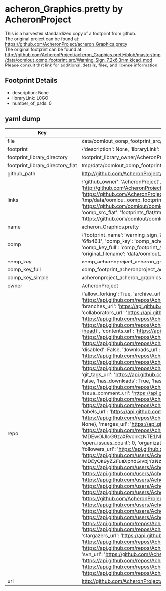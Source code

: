# acheron_Graphics.pretty by AcheronProject  
This is a harvested standardized copy of a footprint from github.  
The original project can be found at:  
https://github.com/AcheronProject/acheron_Graphics.pretty  
The original footprint can be found at:
http://github.com/AcheronProject/acheron_Graphics.pretty/blob/master/tmp/data/oomlout_oomp_footprint_src/Warning_Sign_7.2x6.3mm.kicad_mod
Please consult that link for additional, details, files, and license information.  
## Footprint Details
* description: None  
* libraryLink: LOGO  
* number_of_pads: 0  
## yaml dump  
| Key | Value |  
| --- | --- |  
| file | data/oomlout_oomp_footprint_src/acheron_Graphics.pretty/Warning_Sign_7.2x6.3mm.kicad_mod |  
| footprint | {'description': None, 'libraryLink': 'LOGO', 'number_of_pads': 0} |  
| footprint_library_directory | footprint_library_owner/AcheronProject_acheron_Graphics.pretty |  
| footprint_library_directory_flat | tmp/data/oomlout_oomp_footprint_src/footprints_flat/acheronproject_acheron_graphics_warning_sign_7_2x6_3mm/working |  
| github_path | http://github.com/AcheronProject/acheron_Graphics.pretty/blob/master/tmp/data/oomlout_oomp_footprint_src/Warning_Sign_7.2x6.3mm.kicad_mod |  
| links | {'github_owner': 'AcheronProject', 'github_repo_name': 'acheron_Graphics.pretty', 'github_src': 'http://github.com/AcheronProject/acheron_Graphics.pretty/blob/master/tmp/data/oomlout_oomp_footprint_src/Warning_Sign_7.2x6.3mm.kicad_mod', 'github_src_repo': 'https://github.com/AcheronProject/acheron_Graphics.pretty', 'oomp_bot': 'tmp/data/oomlout_oomp_footprint_src/footprints/acheronproject_acheron_graphics_warning_sign_7_2x6_3mm/working', 'oomp_bot_github': 'https://github.com/oomlout/oomlout_oomp_footprint_bot/tree/main/tmp/data/oomlout_oomp_footprint_src/footprints/acheronproject_acheron_graphics_warning_sign_7_2x6_3mm/working', 'oomp_src_flat': 'footprints_flat/tmp/data/oomlout_oomp_footprint_src/footprints_flat/acheronproject_acheron_graphics_warning_sign_7_2x6_3mm/working', 'oomp_src_flat_github': 'https://github.com/oomlout/oomlout_oomp_footprint_src/tree/main/tmp/data/oomlout_oomp_footprint_src/footprints_flat/acheronproject_acheron_graphics_warning_sign_7_2x6_3mm/working'} |  
| name | acheron_Graphics.pretty |  
| oomp | {'footprint_name': 'warning_sign_7_2x6_3mm', 'library_name': 'acheron_graphics', 'md5': '6fb461aa33ea62dccd1d9e0a9f16e677', 'md5_10': '6fb461aa33', 'md5_5': '6fb46', 'md5_6': '6fb461', 'oomp_key': 'oomp_acheronproject_acheron_graphics_warning_sign_7_2x6_3mm', 'oomp_key_extra': 'oomp_footprint_acheronproject_acheron_graphics_warning_sign_7_2x6_3mm', 'oomp_key_full': 'oomp_footprint_acheronproject_acheron_graphics_warning_sign_7_2x6_3mm_6fb461', 'oomp_key_simple': 'acheronproject_acheron_graphics_warning_sign_7_2x6_3mm', 'original_filename': 'data/oomlout_oomp_footprint_src/acheron_Graphics.pretty/Warning_Sign_7.2x6.3mm.kicad_mod', 'owner_name': 'acheronproject'} |  
| oomp_key | oomp_acheronproject_acheron_graphics_warning_sign_7_2x6_3mm |  
| oomp_key_full | oomp_footprint_acheronproject_acheron_graphics_warning_sign_7_2x6_3mm |  
| oomp_key_simple | acheronproject_acheron_graphics_warning_sign_7_2x6_3mm |  
| owner | AcheronProject |  
| repo | {'allow_forking': True, 'archive_url': 'https://api.github.com/repos/AcheronProject/acheron_Graphics.pretty/{archive_format}{/ref}', 'archived': False, 'assignees_url': 'https://api.github.com/repos/AcheronProject/acheron_Graphics.pretty/assignees{/user}', 'blobs_url': 'https://api.github.com/repos/AcheronProject/acheron_Graphics.pretty/git/blobs{/sha}', 'branches_url': 'https://api.github.com/repos/AcheronProject/acheron_Graphics.pretty/branches{/branch}', 'clone_url': 'https://github.com/AcheronProject/acheron_Graphics.pretty.git', 'collaborators_url': 'https://api.github.com/repos/AcheronProject/acheron_Graphics.pretty/collaborators{/collaborator}', 'comments_url': 'https://api.github.com/repos/AcheronProject/acheron_Graphics.pretty/comments{/number}', 'commits_url': 'https://api.github.com/repos/AcheronProject/acheron_Graphics.pretty/commits{/sha}', 'compare_url': 'https://api.github.com/repos/AcheronProject/acheron_Graphics.pretty/compare/{base}...{head}', 'contents_url': 'https://api.github.com/repos/AcheronProject/acheron_Graphics.pretty/contents/{+path}', 'contributors_url': 'https://api.github.com/repos/AcheronProject/acheron_Graphics.pretty/contributors', 'created_at': '2021-03-25T18:52:50Z', 'default_branch': 'master', 'deployments_url': 'https://api.github.com/repos/AcheronProject/acheron_Graphics.pretty/deployments', 'description': "AcheronProject's KiCad footprint libraries for graphics such as logos, flags and signs", 'disabled': False, 'downloads_url': 'https://api.github.com/repos/AcheronProject/acheron_Graphics.pretty/downloads', 'events_url': 'https://api.github.com/repos/AcheronProject/acheron_Graphics.pretty/events', 'fork': False, 'forks': 0, 'forks_count': 0, 'forks_url': 'https://api.github.com/repos/AcheronProject/acheron_Graphics.pretty/forks', 'full_name': 'AcheronProject/acheron_Graphics.pretty', 'git_commits_url': 'https://api.github.com/repos/AcheronProject/acheron_Graphics.pretty/git/commits{/sha}', 'git_refs_url': 'https://api.github.com/repos/AcheronProject/acheron_Graphics.pretty/git/refs{/sha}', 'git_tags_url': 'https://api.github.com/repos/AcheronProject/acheron_Graphics.pretty/git/tags{/sha}', 'git_url': 'git://github.com/AcheronProject/acheron_Graphics.pretty.git', 'has_discussions': False, 'has_downloads': True, 'has_issues': True, 'has_pages': False, 'has_projects': True, 'has_wiki': True, 'homepage': None, 'hooks_url': 'https://api.github.com/repos/AcheronProject/acheron_Graphics.pretty/hooks', 'html_url': 'https://github.com/AcheronProject/acheron_Graphics.pretty', 'id': 351543415, 'is_template': False, 'issue_comment_url': 'https://api.github.com/repos/AcheronProject/acheron_Graphics.pretty/issues/comments{/number}', 'issue_events_url': 'https://api.github.com/repos/AcheronProject/acheron_Graphics.pretty/issues/events{/number}', 'issues_url': 'https://api.github.com/repos/AcheronProject/acheron_Graphics.pretty/issues{/number}', 'keys_url': 'https://api.github.com/repos/AcheronProject/acheron_Graphics.pretty/keys{/key_id}', 'labels_url': 'https://api.github.com/repos/AcheronProject/acheron_Graphics.pretty/labels{/name}', 'language': None, 'languages_url': 'https://api.github.com/repos/AcheronProject/acheron_Graphics.pretty/languages', 'license': {'key': 'other', 'name': 'Other', 'node_id': 'MDc6TGljZW5zZTA=', 'spdx_id': 'NOASSERTION', 'url': None}, 'merges_url': 'https://api.github.com/repos/AcheronProject/acheron_Graphics.pretty/merges', 'milestones_url': 'https://api.github.com/repos/AcheronProject/acheron_Graphics.pretty/milestones{/number}', 'mirror_url': None, 'name': 'acheron_Graphics.pretty', 'network_count': 0, 'node_id': 'MDEwOlJlcG9zaXRvcnkzNTE1NDM0MTU=', 'notifications_url': 'https://api.github.com/repos/AcheronProject/acheron_Graphics.pretty/notifications{?since,all,participating}', 'open_issues': 0, 'open_issues_count': 0, 'organization': {'avatar_url': 'https://avatars.githubusercontent.com/u/63755935?v=4', 'events_url': 'https://api.github.com/users/AcheronProject/events{/privacy}', 'followers_url': 'https://api.github.com/users/AcheronProject/followers', 'following_url': 'https://api.github.com/users/AcheronProject/following{/other_user}', 'gists_url': 'https://api.github.com/users/AcheronProject/gists{/gist_id}', 'gravatar_id': '', 'html_url': 'https://github.com/AcheronProject', 'id': 63755935, 'login': 'AcheronProject', 'node_id': 'MDEyOk9yZ2FuaXphdGlvbjYzNzU1OTM1', 'organizations_url': 'https://api.github.com/users/AcheronProject/orgs', 'received_events_url': 'https://api.github.com/users/AcheronProject/received_events', 'repos_url': 'https://api.github.com/users/AcheronProject/repos', 'site_admin': False, 'starred_url': 'https://api.github.com/users/AcheronProject/starred{/owner}{/repo}', 'subscriptions_url': 'https://api.github.com/users/AcheronProject/subscriptions', 'type': 'Organization', 'url': 'https://api.github.com/users/AcheronProject'}, 'owner': {'avatar_url': 'https://avatars.githubusercontent.com/u/63755935?v=4', 'events_url': 'https://api.github.com/users/AcheronProject/events{/privacy}', 'followers_url': 'https://api.github.com/users/AcheronProject/followers', 'following_url': 'https://api.github.com/users/AcheronProject/following{/other_user}', 'gists_url': 'https://api.github.com/users/AcheronProject/gists{/gist_id}', 'gravatar_id': '', 'html_url': 'https://github.com/AcheronProject', 'id': 63755935, 'login': 'AcheronProject', 'node_id': 'MDEyOk9yZ2FuaXphdGlvbjYzNzU1OTM1', 'organizations_url': 'https://api.github.com/users/AcheronProject/orgs', 'received_events_url': 'https://api.github.com/users/AcheronProject/received_events', 'repos_url': 'https://api.github.com/users/AcheronProject/repos', 'site_admin': False, 'starred_url': 'https://api.github.com/users/AcheronProject/starred{/owner}{/repo}', 'subscriptions_url': 'https://api.github.com/users/AcheronProject/subscriptions', 'type': 'Organization', 'url': 'https://api.github.com/users/AcheronProject'}, 'private': False, 'pulls_url': 'https://api.github.com/repos/AcheronProject/acheron_Graphics.pretty/pulls{/number}', 'pushed_at': '2021-03-25T18:53:23Z', 'releases_url': 'https://api.github.com/repos/AcheronProject/acheron_Graphics.pretty/releases{/id}', 'size': 84, 'ssh_url': 'git@github.com:AcheronProject/acheron_Graphics.pretty.git', 'stargazers_count': 0, 'stargazers_url': 'https://api.github.com/repos/AcheronProject/acheron_Graphics.pretty/stargazers', 'statuses_url': 'https://api.github.com/repos/AcheronProject/acheron_Graphics.pretty/statuses/{sha}', 'subscribers_count': 1, 'subscribers_url': 'https://api.github.com/repos/AcheronProject/acheron_Graphics.pretty/subscribers', 'subscription_url': 'https://api.github.com/repos/AcheronProject/acheron_Graphics.pretty/subscription', 'svn_url': 'https://github.com/AcheronProject/acheron_Graphics.pretty', 'tags_url': 'https://api.github.com/repos/AcheronProject/acheron_Graphics.pretty/tags', 'teams_url': 'https://api.github.com/repos/AcheronProject/acheron_Graphics.pretty/teams', 'temp_clone_token': None, 'topics': [], 'trees_url': 'https://api.github.com/repos/AcheronProject/acheron_Graphics.pretty/git/trees{/sha}', 'updated_at': '2021-03-25T18:53:26Z', 'url': 'https://api.github.com/repos/AcheronProject/acheron_Graphics.pretty', 'visibility': 'public', 'watchers': 0, 'watchers_count': 0, 'web_commit_signoff_required': False} |  
| url | http://github.com/AcheronProject/acheron_Graphics.pretty |  

